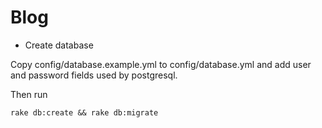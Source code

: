 # Blog

* Create database

Copy config/database.example.yml to config/database.yml and add user and password fields used by postgresql.

Then run

  `rake db:create && rake db:migrate`